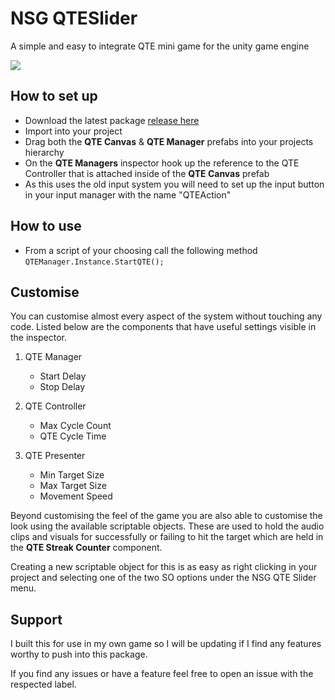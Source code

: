 # NSG QTESlider
 A simple and easy to integrate QTE mini game for the unity game engine

 ![](https://s3.gifyu.com/images/NSGQTESlider-Example.gif)

## How to set up
- Download the latest package [release here](https://github.com/RealJamako/NSG_QTESlider/blob/main/NSGQTESlider-Example.gif)
- Import into your project
- Drag both the **QTE Canvas** & **QTE Manager** prefabs into your projects hierarchy
- On the **QTE Managers** inspector hook up the reference to the QTE Controller that is attached inside of the **QTE Canvas** prefab
- As this uses the old input system you will need to set up the input button in your input manager with the name "QTEAction"

## How to use
- From a script of your choosing call the following method `QTEManager.Instance.StartQTE();`

## Customise
You can customise almost every aspect of the system without touching any code. Listed below are the components that have useful settings visible in the inspector.

1. QTE Manager
    - Start Delay
    - Stop Delay

2. QTE Controller
    - Max Cycle Count
    - QTE Cycle Time

3. QTE Presenter
    - Min Target Size
    - Max Target Size
    - Movement Speed

Beyond customising the feel of the game you are also able to customise the look using the available scriptable objects. These are used to hold the audio clips and visuals for successfully or failing to hit the target which are held in the **QTE Streak Counter** component.

Creating a new scriptable object for this is as easy as right clicking in your project and selecting one of the two SO options under the NSG QTE Slider menu.

## Support
I built this for use in my own game so I will be updating if I find any features worthy to push into this package.

If you find any issues or have a feature feel free to open an issue with the respected label.